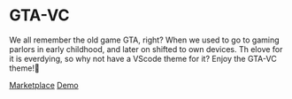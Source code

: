 # GTA-VC

We all remember the old game GTA, right? When we used to go to gaming parlors in early childhood, and later on shifted to own devices. Th elove for it is everdying, so why not have a VScode theme for it?
Enjoy the GTA-VC theme!🎉


[Marketplace](https://vscodethemes.com/e/himanshu007-creator.gta-vc/gta-vc)
[Demo](https://vscodethemes.com/e/himanshu007-creator.gta-vc/gta-vc)
